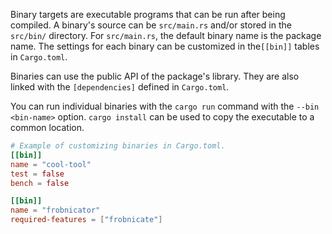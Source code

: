 Binary targets are executable programs that can be run after being
compiled.  A binary's source can be `src/main.rs` and/or stored in
the `src/bin/` directory. For `src/main.rs`, the default binary
name is the package name. The settings for each binary can be
customized in the`[[bin]]` tables in `Cargo.toml`.

Binaries can use the public API of the package's library. They are also linked
with the `[dependencies]` defined in `Cargo.toml`.

You can run individual binaries with the `cargo run` command with the `--bin
<bin-name>` option. `cargo install` can be used to copy the executable to a
common location.

```toml
# Example of customizing binaries in Cargo.toml.
[[bin]]
name = "cool-tool"
test = false
bench = false

[[bin]]
name = "frobnicator"
required-features = ["frobnicate"]
```
